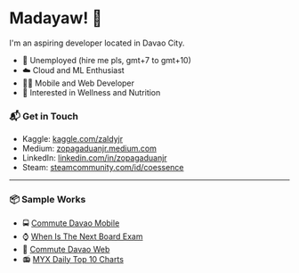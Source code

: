 # Madayaw! 👋

I'm an aspiring developer located in Davao City.

- 🌴 Unemployed (hire me pls, gmt+7 to gmt+10)
- ☁️ Cloud and ML Enthusiast
- 👨‍💻 Mobile and Web Developer
- 🍗 Interested in Wellness and Nutrition

### 📬 Get in Touch

- Kaggle: [kaggle.com/zaldyjr][kaggle]
- Medium: [zopagaduanjr.medium.com][medium]
- LinkedIn: [linkedin.com/in/zopagaduanjr][linkedin]
- Steam: [steamcommunity.com/id/coessence][steam]

---

### 📦 Sample Works

- 🚍 [Commute Davao Mobile][commute-mob]
- ⌚ [When Is The Next Board Exam][witnbe]
- 🚌 [Commute Davao Web][commute-web]
- 📻 [MYX Daily Top 10 Charts][myxarchive]

[kaggle]: https://www.kaggle.com/zaldyjr
[medium]: https://zopagaduanjr.medium.com/
[linkedin]: https://www.linkedin.com/in/zopagaduanjr/
[steam]: https://steamcommunity.com/id/coessence/
[commute-mob]: https://play.google.com/store/apps/details?id=zalboi.commute_davao&gl=US
[commute-web]: https://commutedavao.com/
[witnbe]: https://whenisthenextboardexam.com/
[myxarchive]: http://myxarchive.com/
